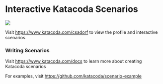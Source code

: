 # Interactive Katacoda Scenarios

[![](http://shields.katacoda.com/katacoda/csadorf/count.svg)](https://www.katacoda.com/csadorf "Get your profile on Katacoda.com")

Visit https://www.katacoda.com/csadorf to view the profile and interactive scenarios

### Writing Scenarios
Visit https://www.katacoda.com/docs to learn more about creating Katacoda scenarios

For examples, visit https://github.com/katacoda/scenario-example

